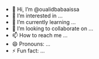 - 👋 Hi, I’m @oualidbabaaissa
- 👀 I’m interested in ...
- 🌱 I’m currently learning ...
- 💞️ I’m looking to collaborate on ...
- 📫 How to reach me ...
- 😄 Pronouns: ...
- ⚡ Fun fact: ...

<!---
oualidbabaaissa/oualidbabaaissa is a ✨ special ✨ repository because its `README.md` (this file) appears on your GitHub profile.
You can click the Preview link to take a look at your changes.
--->

